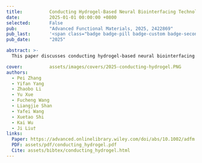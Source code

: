 ```yaml
---
title:          Conducting Hydrogel-Based Neural Biointerfacing Technologies
date:           2025-01-01 00:00:00 +0800
selected:       False
pub:            "Advanced Functional Materials, 2025, 2422869"
pub_last:       '<span class="badge badge-pill badge-custom badge-secondary">Journal</span>'
pub_date:       "2025"

abstract: >-
  This paper discusses conducting hydrogel-based neural biointerfacing technologies, focusing on their potential applications and challenges in neuroscience and biomedical fields.

cover:          assets/images/covers/2025-conducting-hydrogel.PNG
authors:
  - Pei Zhang
  - Yifan Yang
  - Zhaobo Li
  - Yu Xue
  - Fucheng Wang
  - Liangjie Shan
  - Yafei Wang
  - Xuetao Shi
  - Kai Wu
  - Ji Liu†
links:
  Paper: https://advanced.onlinelibrary.wiley.com/doi/abs/10.1002/adfm.202422869
  PDF: assets/pdf/conducting_hydrogel.pdf
  Cite: assets/bibtex/conducting_hydrogel.html
---
```


